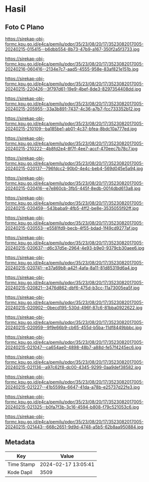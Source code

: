 # Hasil

## Foto C Plano

https://sirekap-obj-formc.kpu.go.id/e4ca/pemilu/pdpr/35/23/08/20/17/3523082017005-20240215-015415--b6dbb554-8b73-47b9-a167-350f2a5f3733.jpg

https://sirekap-obj-formc.kpu.go.id/e4ca/pemilu/pdpr/35/23/08/20/17/3523082017005-20240216-060416--2134e7c7-aad5-4555-958e-83af821e151b.jpg

https://sirekap-obj-formc.kpu.go.id/e4ca/pemilu/pdpr/35/23/08/20/17/3523082017005-20240215-220426--3f797d61-19e9-4bef-8de3-8297354408dd.jpg

https://sirekap-obj-formc.kpu.go.id/e4ca/pemilu/pdpr/35/23/08/20/17/3523082017005-20240215-205955--33a3b891-7437-4c36-a7b7-fcc733352b12.jpg

https://sirekap-obj-formc.kpu.go.id/e4ca/pemilu/pdpr/35/23/08/20/17/3523082017005-20240215-210109--ba185be1-ab01-4c37-bfea-8bdc10a777ed.jpg

https://sirekap-obj-formc.kpu.go.id/e4ca/pemilu/pdpr/35/23/08/20/17/3523082017005-20240215-210222--4b8fd2e4-8f7f-4ee7-accf-470eec7b78c7.jpg

https://sirekap-obj-formc.kpu.go.id/e4ca/pemilu/pdpr/35/23/08/20/17/3523082017005-20240215-020137--796fdcc2-90b0-4e4c-beb4-569d045e5a94.jpg

https://sirekap-obj-formc.kpu.go.id/e4ca/pemilu/pdpr/35/23/08/20/17/3523082017005-20240215-020416--e7e860cb-3fb5-445f-8edb-0014dbd613a8.jpg

https://sirekap-obj-formc.kpu.go.id/e4ca/pemilu/pdpr/35/23/08/20/17/3523082017005-20240215-020459--543baba9-4fb5-4ff2-be8e-3535055f92ff.jpg

https://sirekap-obj-formc.kpu.go.id/e4ca/pemilu/pdpr/35/23/08/20/17/3523082017005-20240215-020553--e5581fd9-becb-4f55-bdad-1f49cd9277af.jpg

https://sirekap-obj-formc.kpu.go.id/e4ca/pemilu/pdpr/35/23/08/20/17/3523082017005-20240215-020637--d6c37d5e-2964-4e93-b9e0-9379cb30aee6.jpg

https://sirekap-obj-formc.kpu.go.id/e4ca/pemilu/pdpr/35/23/08/20/17/3523082017005-20240215-020741--e37a69b8-a42f-4afa-8a11-81d85319d6a4.jpg

https://sirekap-obj-formc.kpu.go.id/e4ca/pemilu/pdpr/35/23/08/20/17/3523082017005-20240215-020821--3476d862-dbf6-475d-b3cc-11a73005ea5f.jpg

https://sirekap-obj-formc.kpu.go.id/e4ca/pemilu/pdpr/35/23/08/20/17/3523082017005-20240215-020902--0becd195-530d-496f-87c6-81bba0922622.jpg

https://sirekap-obj-formc.kpu.go.id/e4ca/pemilu/pdpr/35/23/08/20/17/3523082017005-20240215-020959--9f9e66b9-cb65-455d-b5ba-11df8449bbbc.jpg

https://sirekap-obj-formc.kpu.go.id/e4ca/pemilu/pdpr/35/23/08/20/17/3523082017005-20240215-021047--ca654ae0-4898-48b7-a88d-fe57f4245ec6.jpg

https://sirekap-obj-formc.kpu.go.id/e4ca/pemilu/pdpr/35/23/08/20/17/3523082017005-20240215-021136--a97c62f8-dc00-4345-9299-0aa9def38582.jpg

https://sirekap-obj-formc.kpu.go.id/e4ca/pemilu/pdpr/35/23/08/20/17/3523082017005-20240215-021227--41b5599a-6647-41da-a78b-e25737d22fe3.jpg

https://sirekap-obj-formc.kpu.go.id/e4ca/pemilu/pdpr/35/23/08/20/17/3523082017005-20240215-021325--b0fa7f3b-3c16-4594-b808-f79c521053c6.jpg

https://sirekap-obj-formc.kpu.go.id/e4ca/pemilu/pdpr/35/23/08/20/17/3523082017005-20240215-021443--668c2651-9d9d-4748-a5b5-62b8aa950884.jpg


## Metadata

| Key        | Value               |
| ---------- | ------------------- |
| Time Stamp | 2024-02-17 13:05:41 |
| Kode Dapil | 3509                |



